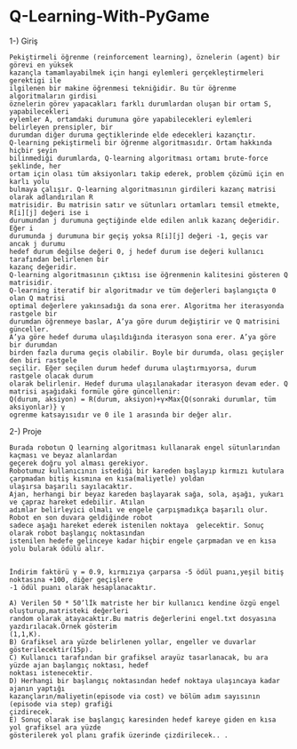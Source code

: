 # Q-Learning-With-PyGame
 1-) Giriş
 
	Pekiştirmeli öğrenme (reinforcement learning), öznelerin (agent) bir görevi en yüksek
	kazançla tamamlayabilmek için hangi eylemleri gerçekleştirmeleri gerektigi ile
	ilgilenen bir makine öğrenmesi tekniğidir. Bu tür öğrenme algoritmaların girdisi
	öznelerin görev yapacakları farklı durumlardan oluşan bir ortam S, yapabilecekleri
	eylemler A, ortamdaki durumuna göre yapabilecekleri eylemleri belirleyen prensipler, bir
	durumdan diğer duruma geçtiklerinde elde edecekleri kazançtır.
	Q-learning pekiştirmeli bir öğrenme algoritmasıdır. Ortam hakkında hiçbir şeyin
	bilinmediği durumlarda, Q-learning algoritması ortamı brute-force şeklinde, her
	ortam için olası tüm aksiyonları takip ederek, problem çözümü için en karlı yolu
	bulmaya çalışır. Q-learning algoritmasının girdileri kazanç matrisi olarak adlandırılan R
	matrisidir. Bu matrisin satır ve sütunları ortamları temsil etmekte, R[i][j] değeri ise i
	durumundan j durumuna geçtiğinde elde edilen anlık kazanç değeridir. Eğer i
	durumunda j durumuna bir geçiş yoksa R[i][j] değeri -1, geçis var ancak j durumu
	hedef durum değilse değeri 0, j hedef durum ise değeri kullanıcı tarafından belirlenen bir
	kazanç değeridir.
	Q-learning algoritmasının çıktısı ise öğrenmenin kalitesini gösteren Q matrisidir.
	Q-learning iteratif bir algoritmadır ve tüm değerleri başlangıçta 0 olan Q matrisi
	optimal değerlere yakınsadığı da sona erer. Algoritma her iterasyonda rastgele bir
	durumdan öğrenmeye baslar, A’ya göre durum değiştirir ve Q matrisini günceller.
	A’ya göre hedef duruma ulaşıldığında iterasyon sona erer. A’ya göre bir durumdan
	birden fazla duruma geçis olabilir. Boyle bir durumda, olası geçişler den biri rastgele
	seçilir. Eğer seçilen durum hedef duruma ulaştırmıyorsa, durum rastgele olacak durum
	olarak belirlenir. Hedef duruma ulaşılanakadar iterasyon devam eder. Q matrisi aşağıdaki formüle göre güncellenir:
	Q(durum, aksiyon) = R(durum, aksiyon)+γ×Max{Q(sonraki durumlar, tüm aksiyonlar)} γ
	ogrenme katsayısıdır ve 0 ile 1 arasında bir değer alır.
        
 2-) Proje	
 
	Burada robotun Q learning algoritması kullanarak engel sütunlarından kaçması ve beyaz alanlardan
	geçerek doğru yol alması gerekiyor. 
	Robotumuz kullanıcının istediği bir kareden başlayıp kırmızı kutulara çarpmadan bitiş kısmına en kısa(maliyetle) yoldan
	ulaşırsa başarılı sayılacaktır.
	Ajan, herhangi bir beyaz kareden başlayarak sağa, sola, aşağı, yukarı ve çapraz hareket edebilir. Atılan
	adımlar belirleyici olmalı ve engele çarpışmadıkça başarılı olur. Robot en son duvara geldiğinde robot
	sadece aşağı hareket ederek istenilen noktaya  gelecektir. Sonuç olarak robot başlangıç noktasından
	istenilen hedefe gelinceye kadar hiçbir engele çarpmadan ve en kısa yolu bularak ödülü alır.
	
	
	İndirim faktörü γ = 0.9, kırmızıya çarparsa -5 ödül puanı,yeşil bitiş noktasına +100, diğer geçişlere
	-1 ödül puanı olarak hesaplanacaktır.
	
	A) Verilen 50 * 50’lİk matriste her bir kullanıcı kendine özgü engel oluşturup,matristeki değerleri
	random olarak atayacaktır.Bu matris değerlerini engel.txt dosyasına yazdırılacak.Örnek gösterim
	(1,1,K).
	B) Grafiksel ara yüzde belirlenen yollar, engeller ve duvarlar gösterilecektir(15p).
	C) Kullanıcı tarafından bir grafiksel arayüz tasarlanacak, bu ara yüzde ajan başlangıç noktası, hedef
	noktası istenecektir.
	D) Herhangi bir başlangıç noktasından hedef noktaya ulaşıncaya kadar ajanın yaptığı
	kazançların/maliyetin(episode via cost) ve bölüm adım sayısının (episode via step) grafiği
	çizdirecek.
	E) Sonuç olarak ise başlangıç karesinden hedef kareye giden en kısa yol grafiksel ara yüzde
	gösterilerek yol planı grafik üzerinde çizdirilecek.. .
